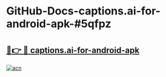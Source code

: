 # GitHub-Docs-captions.ai-for-android-apk-#5qfpz

# <h2><a href="https://andorid.site?title=captions.ai-for-android-apk&ref=07A">🔗👉 🔴 captions.ai-for-android-apk</a></h2>

[![acn](https://github.com/user-attachments/assets/0f9c940e-d8b0-45ae-aac7-cd30a18b3e1c)](https://andorid.site?title=captions.ai-for-android-apk&ref=07A)

